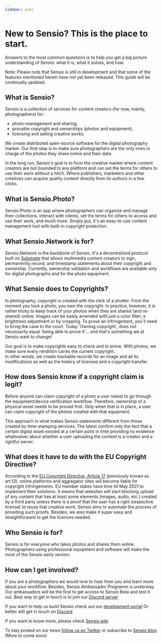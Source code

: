 ```yaml
---
sidebar: auto
---
```


# New to Sensio? This is the place to start.

Answers to the most common questions is to help you get a big picture understanding of Sensio: what it is, what it solves, and how.

Note: Please note that Sensio is still in development and that some of the features mentioned herein have not yet been released. This guide will be continually updated.

## What is Sensio?

Sensio is a collection of services for content creators (for now, mainly, photographers) for:

- photo-management and sharing,
- provable copyright and ownerships (photos and equipment),
- licensing and selling creative works.

We create distributed open-source software for the digital photography market.
Our first step is to make sure photographers are the only ones in charge of the photos they share online and their data.

In the long run, Sensio's goal is to form the creative market where content creators are not bounded to any platform and can set the terms for others to use their work without a hitch. Where publishers, marketers and other creatives can acquire quality content directly from its authors in a few clicks.

## What is Sensio.Photo?

Sensio.Photo is an app where photographers can organize and manage their collections, interact with clients, set the terms for others to access and use their work, and much more.
Simply put, it's an easy-to-use content management tool with built-in copyright protection.

## What Sensio.Network is for?

Sensio.Network is the backbone of Sensio. It's a decentralized protocol built on [Substrate](https://substrate.dev/) that allows multimedia content creators to sign, permanently record, and timestamp statements about their copyright and ownership.
Currently, ownership validation and workflows are available only for digital photographs and for the photo equipment.

## What Sensio does to Copyrights?

In photography, copyright is created with the click of a shutter. From the moment you took a photo, you own the copyright. In practice, however, it is rather tricky to keep track of your photos when they are shared (and re-shared) online. Images can be easily amended with just a color filter, a brightness adjustment or by cropping. To prove an infringement, you´ll need to bring the case to the court.
Today 'Owning copyright', does not necessarily equal 'being able to prove it'... and that's something we at Sensio want to change!

Our goal is to make copyrights easy to check and to prove. With photos, we make sure every rendition caries the current copyright.  
In other words, we create trackable records for an image and all its modifications as well as the history of licenses and a copyright transfer.

## How does Sensio know if a copyright claim is legit?

Before anyone can claim copyright of a photo a user needs to go through the equipment/device verification workflow. Therefore, ownership of a physical asset needs to be proved first. Only when that is in place, a user can claim copyright of the photos created with that equipment.

This approach is what makes Sensio statements different from those created by time-stamping services. The latest confirm only the fact that a certain digital asset existed at a certain point in time providing no evidence whatsoever about whether a user uploading the content is a creator and a rightful owner.

## What does it have to do with the EU Copyright Directive?

According to the [EU Copyright Directive, Article 17](https://en.wikipedia.org/wiki/Directive_on_Copyright_in_the_Digital_Single_Market) (previously known as art.13), online platforms and aggregator sites will become liable for copyright infringements. EU member states have time till May 2021 to implement their solutions.
It means that websites will start blocking upload of any content that has at least some elements (images, audio, etc.) created by a third party unless there is a proof that the user has a right (respective license) to reuse that creative work.
Sensio aims to automate the process of providing such proofs. Besides, we also make it super easy and straightforward to get the licences needed.

## Who Sensio is for?

Sensio is for everyone who takes photos and shares them online. Photographers using professional equipment and software will make the most of the Sensio early version.

## How can I get involved?

If you are a photographers we would love to hear from you and learn more about your workflow.
Besides, Sensio Ambassador Programm is underway. Our ambassadors will be the first to get access to Sensio Beta and test it out.
Best way to get in touch is to join our [Discord server](https://discord.gg/WHe4EuY)

If you want to help us build Sensio check out our [development portal](https://wiki.sensio.dev/)
Or better still get in touch on [Discord](https://discord.gg/WHe4EuY)

If you want to know more, please check [Sensio wiki](https://wiki.sensio.dev/)

To stay posted on our news [follow us on Twitter](https://twitter.com/sensio_group)
or subscribe to [Sensio blog](https://medium.com/sensio-group) (More to come soon)
